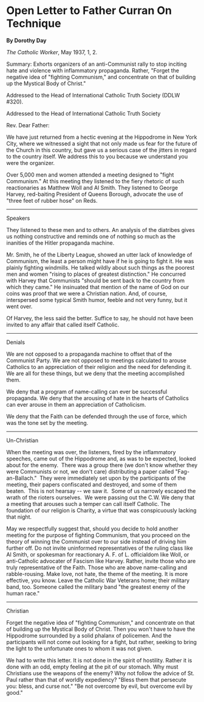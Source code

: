 Open Letter to Father Curran On Technique
=========================================

**By Dorothy Day**

*The Catholic Worker*, May 1937, 1, 2.

Summary: Exhorts organizers of an anti-Communist rally to stop inciting
hate and violence with inflammatory propaganda. Rather, "Forget the
negative idea of "fighting Communism," and concentrate on that of
building up the Mystical Body of Christ."

Addressed to the Head of International Catholic Truth Society (DDLW
\#320).

Addressed to the Head of International Catholic Truth Society

Rev. Dear Father:

We have just returned from a hectic evening at the Hippodrome in New
York City, where we witnessed a sight that not only made us fear for the
future of the Church in this country, but gave us a serious case of the
jitters in regard to the country itself. We address this to you because
we understand you were the organizer.

Over 5,000 men and women attended a meeting designed to "fight
Communism." At this meeting they listened to the fiery rhetoric of such
reactionaries as Matthew Woll and Al Smith. They listened to George
Harvey, red-baiting President of Queens Borough, advocate the use of
"three feet of rubber hose" on Reds.

****

Speakers

They listened to these men and to others. An analysis of the diatribes
gives us nothing constructive and reminds one of nothing so much as the
inanities of the Hitler propaganda machine.

Mr. Smith, he of the Liberty League, showed an utter lack of knowledge
of Communism, the least a person might have if he is going to fight it.
He was plainly fighting windmills. He talked wildly about such things as
the poorest men and women "rising to places of greatest distinction." He
concurred with Harvey that Communists "should be sent back to the
country from which they came." He insinuated that mention of the name of
God on our coins was proof that we were a Christian nation. And, of
course, interspersed some typical Smith humor, feeble and not very
funny, but it went over.

Of Harvey, the less said the better. Suffice to say, he should not have
been invited to any affair that called itself Catholic.

****

Denials

We are not opposed to a propaganda machine to offset that of the
Communist Party. We are not opposed to meetings calculated to arouse
Catholics to an appreciation of their religion and the need for
defending it. We are all for these things, but we deny that the meeting
accomplished them.

We deny that a program of name-calling can ever be successful
propaganda. We deny that the arousing of hate in the hearts of Catholics
can ever arouse in them an appreciation of Catholicism.

We deny that the Faith can be defended through the use of force, which
was the tone set by the meeting.

****

Un-Christian

When the meeting was over, the listeners, fired by the inflammatory
speeches, came out of the Hippodrome and, as was to be expected, looked
about for the enemy.  There was a group there (we don't know whether
they were Communists or not, we don't care) distributing a paper called
"Fag-an-Ballach."  They were immediately set upon by the participants of
the meeting, their papers confiscated and destroyed, and some of them
beaten.  This is not hearsay -- we saw it.  Some of us narrowly escaped
the wrath of the rioters ourselves.  We were passing out the C.W. We
deny that a meeting that arouses such a temper can call itself Catholic.
The foundation of our religion is Charity, a virtue that was
conspicuously lacking that night.

May we respectfully suggest that, should you decide to hold another
meeting for the purpose of fighting Communism, that you proceed on the
theory of winning the Communist over to our side instead of driving him
further off. Do not invite uninformed representatives of the ruling
class like Al Smith, or spokesman for reactionary A. F. of L.
officialdom like Woll, or anti-Catholic advocater of Fascism like
Harvey. Rather, invite those who are truly representative of the Faith.
Those who are above name-calling and rabble-rousing. Make love, not
hate, the theme of the meeting. It is more effective, you know. Leave
the Catholic War Veterans home; their military band, too. Someone called
the military band "the greatest enemy of the human race."

****

Christian

Forget the negative idea of "fighting Communism," and concentrate on
that of building up the Mystical Body of Christ. Then you won't have to
have the Hippodrome surrounded by a solid phalanx of policemen. And the
participants will not come out looking for a fight, but rather, seeking
to bring the light to the unfortunate ones to whom it was not given.

We had to write this letter. It is not done in the spirit of hostility.
Rather it is done with an odd, empty feeling at the pit of our stomach.
Why must Christians use the weapons of the enemy? Why not follow the
advice of St. Paul rather than that of worldly expediency? "Bless them
that persecute you: bless, and curse not." "Be not overcome by evil, but
overcome evil by good."
